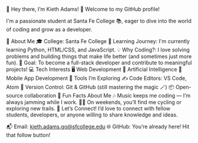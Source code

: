 👋 Hey there, I’m Kieth Adams!
🌟 Welcome to my GitHub profile!

I'm a passionate student at Santa Fe College 📚, eager to dive into the world of coding and grow as a developer.

🚀 About Me
🎓 College: Santa Fe College
🌱 Learning Journey: I'm currently learning Python, HTML/CSS, and JavaScript.
💡 Why Coding?: I love solving problems and building things that make life better (and sometimes just more fun).
🎯 Goal: To become a full-stack developer and contribute to meaningful projects!
💻 Tech Interests
🖥️ Web Development
🤖 Artificial Intelligence
📱 Mobile App Development
🔧 Tools I’m Exploring
✍️ Code Editors: VS Code, Atom
🔗 Version Control: Git & GitHub (still mastering the magic 🪄)
📦 Open-source collaboration
🎨 Fun Facts About Me
🎶 Music keeps me coding — I’m always jamming while I work.
🚴‍♂️ On weekends, you’ll find me cycling or exploring new trails.
🤝 Let’s Connect!
I’d love to connect with fellow students, developers, or anyone willing to share knowledge and ideas.

📬 Email: kieth.adams.go@sfcollege.edu
🌐 GitHub: You’re already here! Hit that follow button!
